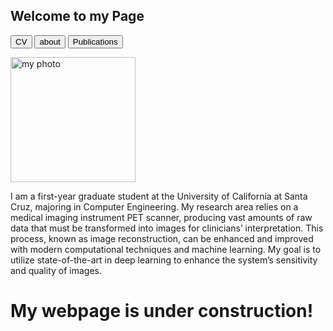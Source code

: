 ## Welcome to my Page
<!-- Link Sample-->
<!-- <a href="https://nananasiri.github.io/Nahid-Nasiri/Nahid_Nasiri_CV.pdf">MyCV</a> -->

<input class="MyButton" onclick="window.location.href='https://nananasiri.github.io/Nahid-Nasiri/Nahid_Nasiri_CV.pdf'" type="button" value="CV" />        <input class="MyButton" onclick="window.location.href='https://nananasiri.github.io/Nahid-Nasiri/about.html'" type="button" value="about" />       <input class="MyButton" onclick="window.location.href='https://scholar.google.com.tr/citations?user=NeInNdQAAAAJ&hl=en&oi=ao'" type="button" value="Publications"/>


<img src="nahid.png" alt="my photo" style="height: 200px; width: 200px">

<p align=left> I am a first-year graduate student at the University of California at Santa Cruz, majoring in Computer Engineering. My research area relies on a medical imaging instrument PET scanner, producing vast amounts of raw data that must be transformed into images for clinicians’ interpretation. This process, known as image reconstruction, can be enhanced and improved with modern computational techniques and machine learning. My goal is to utilize state-of-the-art in deep learning to enhance the system’s sensitivity and quality of images.</p>

<h1>My webpage is under construction!</h1>


<!-- 
```

# Header 1
## Header 2

- Bulleted
- List

1. Numbered
2. List

**Bold** and _Italic_ and `Code` text

[Link](url) and ![Image](src)


For more details see [GitHub Flavored Markdown](https://guides.github.com/features/mastering-markdown/).

### Jekyll Themes

Your Pages site will use the layout and styles from the Jekyll theme you have selected in your [repository settings](https://github.com/nananasiri/test/settings). The name of this theme is saved in the Jekyll `_config.yml` configuration file.

### Support or Contact

Having trouble with Pages? Check out our [documentation](https://docs.github.com/categories/github-pages-basics/) or [contact support](https://support.github.com/contact) and we’ll help you sort it out.

-->
